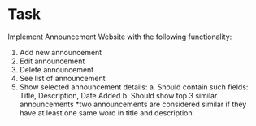 # Task
Implement Announcement Website with the following functionality:
1. Add new announcement
2. Edit announcement
3. Delete announcement
4. See list of announcement
5. Show selected announcement details:
a. Should contain such fields: Title, Description, Date Added
b. Should show top 3 similar announcements
*two announcements are considered similar if they have at least one same word in title and
description

